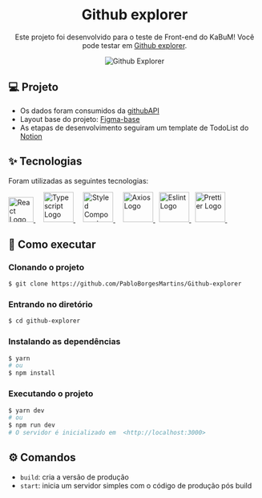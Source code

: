 <div align="center">
  <h1>Github explorer</h1>
</div>

<p align="center">
  Este projeto foi desenvolvido para o teste de Front-end do KaBuM! Você pode testar em <a href="https://main.d1gc9wggiqlqjj.amplifyapp.com/" target="__blank">Github explorer</a>.
</p>

<p align="center">
  <img src="https://live.staticflickr.com/65535/52239788064_0be071ff65_h.jpg" alt="Github Explorer" />
</p>

## 💻 Projeto

- Os dados foram consumidos da [githubAPI](https://docs.github.com/en/rest)
- Layout base do projeto: [Figma-base](https://www.figma.com/file/HOCmxfrElzLpI75LdzFLia/Github-Explorer?node-id=1%3A373)
- As etapas de desenvolvimento seguiram um template de TodoList do [Notion](https://cyclic-candy-1c5.notion.site/7a0a681be218447c9d303cd9301ca526?v=7d5368ea5f2041979045916bc13b6802)

## ✨ Tecnologias

Foram utilizadas as seguintes tecnologias:

<a href="https://reactjs.org/">
  <img width="50" title="ReactJs" alt="React Logo" src="https://raw.githubusercontent.com/maurodesouza/maurodesouza/master/assets/react-logo.svg">
</a> &#xa0; &#xa0;

<a href="https://www.typescriptlang.org">
  <img width="60" title="Typescript" src="https://res.cloudinary.com/dtz06cfki/image/upload/v1658221602/kabum/ts_pscmln.png" alt="Typescript Logo" >
</a> &nbsp;  &nbsp; 


<a href="https://styled-components.com">
  <img width="60" title="Styled Components" src="https://res.cloudinary.com/dtz06cfki/image/upload/v1658221602/kabum/styled_ohdgkt.png" alt="Styled Components Logo" >
</a> &nbsp;  &nbsp; 

<a href="https://axios-http.com/ptbr/docs/intro">
  <img  width="60" title="Axios" alt="Axios Logo" src="https://res.cloudinary.com/dtz06cfki/image/upload/v1658221602/kabum/axios_ldoetw.png">
</a> &nbsp; 

<a href="https://eslint.org">
  <img  width="60" title="Eslint" alt="Eslint Logo" src="https://res.cloudinary.com/dtz06cfki/image/upload/v1658221602/kabum/eslint_bkagnj.png">
</a> &nbsp; 

<a href="https://prettier.io/">
  <img  width="60" title="Prettier" alt="Prettier Logo" src="https://res.cloudinary.com/dtz06cfki/image/upload/v1658221602/kabum/prettier_cp4meu.png">
</a> &nbsp; 

## 🚀 Como executar

### Clonando o projeto
```bash
$ git clone https://github.com/PabloBorgesMartins/Github-explorer
```
### Entrando no diretório
```bash
$ cd github-explorer
```
### Instalando as dependências
```bash
$ yarn
# ou
$ npm install
```
### Executando o projeto
```bash
$ yarn dev
# ou
$ npm run dev
# O servidor é inicializado em  <http://localhost:3000>
```

## ⚙️ Comandos

- `build`: cria a versão de produção
- `start`: inicia um servidor simples com o código de produção pós build
